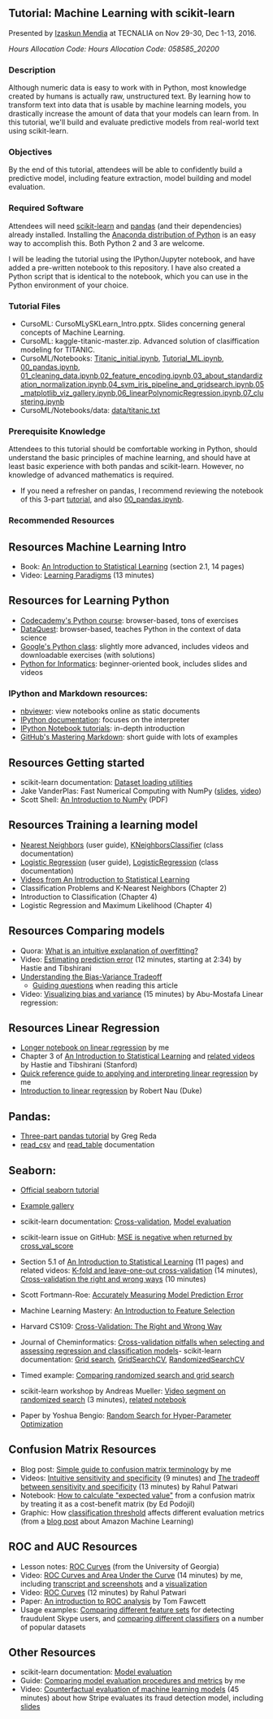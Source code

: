 ## Tutorial: Machine Learning with scikit-learn
Presented by [Izaskun Mendia](http://www.dataschool.io/about/) at TECNALIA on Nov 29-30, Dec 1-13, 2016. 

*Hours Allocation Code: Hours Allocation Code: 058585_20200*

### Description

Although numeric data is easy to work with in Python, most knowledge created by humans is actually raw, unstructured text. By learning how to transform text into data that is usable by machine learning models, you drastically increase the amount of data that your models can learn from. In this tutorial, we'll build and evaluate predictive models from real-world text using scikit-learn.

### Objectives

By the end of this tutorial, attendees will be able to confidently build a predictive model, including feature extraction, model building and model evaluation.

### Required Software

Attendees will need [scikit-learn](http://scikit-learn.org/stable/install.html) and [pandas](http://pandas.pydata.org/pandas-docs/stable/install.html) (and their dependencies) already installed. Installing the [Anaconda distribution of Python](https://www.continuum.io/downloads) is an easy way to accomplish this. Both Python 2 and 3 are welcome.

I will be leading the tutorial using the IPython/Jupyter notebook, and have added a pre-written notebook to this repository. I have also created a Python script that is identical to the notebook, which you can use in the Python environment of your choice.

### Tutorial Files
* CursoML: CursoMLySKLearn_Intro.pptx.
Slides concerning general concepts of Machine Learning.
* CursoML: kaggle-titanic-master.zip.
Advanced solution of clasiffication modeling for TITANIC.
* CursoML/Notebooks: [Titanic_initial.ipynb](Titanic_initial.ipynb), [Tutorial_ML.ipynb](Tutorial_ML.ipynb), [00_pandas.ipynb](00_pandas.ipynb), [01_cleaning_data.ipynb](01_cleaning_data.ipynb),[02_feature_encoding.ipynb](02_feature_encoding.ipynb),[03_about_standardization_normalization.ipynb](03_about_standardization_normalization.ipynb),[04_svm_iris_pipeline_and_gridsearch.ipynb](04_svm_iris_pipeline_and_gridsearch.ipynb),[05_matplotlib_viz_gallery.ipynb](05_matplotlib_viz_gallery.ipynb),[06_linearPolynomicRegression.ipynb](06_linearPolynomicRegression.ipynb),[07_clustering.ipynb](07_clustering.ipynb)
* CursoML/Notebooks/data: [data/titanic.txt](data/titanic.txt)

### Prerequisite Knowledge

Attendees to this tutorial should be comfortable working in Python, should understand the basic principles of machine learning, and should have at least basic experience with both pandas and scikit-learn. However, no knowledge of advanced mathematics is required.

- If you need a refresher on pandas, I recommend reviewing the notebook of this 3-part [tutorial](http://www.gregreda.com/2013/10/26/intro-to-pandas-data-structures/), and also [00_pandas.ipynb](00_pandas.ipynb).

### Recommended Resources

## Resources Machine Learning Intro

* Book: [An Introduction to Statistical Learning](http://www*bcf.usc.edu/~gareth/ISL/) (section 2.1, 14 pages)
* Video: [Learning Paradigms](http://work.caltech.edu/library/014.html) (13 minutes)

## Resources for Learning Python

* [Codecademy's Python course](https://www.codecademy.com/learn/python): browser-based, tons of exercises
* [DataQuest](https://www.dataquest.io/): browser-based, teaches Python in the context of data science
* [Google's Python class](https://developers.google.com/edu/python/): slightly more advanced, includes videos and downloadable exercises (with solutions)
* [Python for Informatics](http://www.pythonlearn.com/): beginner-oriented book, includes slides and videos

### IPython and Markdown resources:

* [nbviewer](http://nbviewer.jupyter.org/): view notebooks online as static documents
* [IPython documentation](http://ipython.readthedocs.io/en/stable/): focuses on the interpreter
* [IPython Notebook tutorials](http://jupyter.readthedocs.io/en/latest/content-quickstart.html): in-depth introduction
* [GitHub's Mastering Markdown](https://guides.github.com/features/mastering-markdown/): short guide with lots of examples

## Resources Getting started
* scikit-learn documentation: [Dataset loading utilities](http://scikit-learn.org/stable/datasets/)
* Jake VanderPlas: Fast Numerical Computing with NumPy ([slides](https://speakerdeck.com/jakevdp/losing-your-loops-fast-numerical-computing-with-numpy-pycon-2015), [video](https://www.youtube.com/watch?v=EEUXKG97YRw))
* Scott Shell: [An Introduction to NumPy](http://www.engr.ucsb.edu/~shell/che210d/numpy.pdf) (PDF)

## Resources Training a learning model
* [Nearest Neighbors](http://scikit-learn.org/stable/modules/neighbors.html) (user guide), [KNeighborsClassifier](http://scikit-learn.org/stable/modules/generated/sklearn.neighbors.KNeighborsClassifier.html) (class documentation)
* [Logistic Regression](http://scikit-learn.org/stable/modules/linear_model.html#logistic-regression) (user guide), [LogisticRegression](http://scikit-learn.org/stable/modules/generated/sklearn.linear_model.LogisticRegression.html) (class documentation)
* [Videos from An Introduction to Statistical Learning](http://www.dataschool.io/15-hours-of-expert-machine-learning-videos/)
* Classification Problems and K-Nearest Neighbors (Chapter 2)
* Introduction to Classification (Chapter 4)
* Logistic Regression and Maximum Likelihood (Chapter 4)

## Resources Comparing models
* Quora: [What is an intuitive explanation of overfitting?](http://www.quora.com/What-is-an-intuitive-explanation-of-overfitting/answer/Jessica-Su)
* Video: [Estimating prediction error](https://www.youtube.com/watch?v=_2ij6eaaSl0&t=2m34s) (12 minutes, starting at 2:34) by Hastie and Tibshirani
* [Understanding the Bias-Variance Tradeoff](http://scott.fortmann-roe.com/docs/BiasVariance.html)
    * [Guiding questions](https://github.com/justmarkham/DAT8/blob/master/homework/09_bias_variance.md) when reading this article
* Video: [Visualizing bias and variance](http://work.caltech.edu/library/081.html) (15 minutes) by Abu-Mostafa
Linear regression:

## Resources Linear Regression
* [Longer notebook on linear regression](https://github.com/justmarkham/DAT5/blob/master/notebooks/09_linear_regression.ipynb) by me
* Chapter 3 of [An Introduction to Statistical Learning](http://www-bcf.usc.edu/~gareth/ISL/) and [related videos](http://www.dataschool.io/15-hours-of-expert-machine-learning-videos/) by Hastie and Tibshirani (Stanford)
* [Quick reference guide to applying and interpreting linear regression](http://www.dataschool.io/applying-and-interpreting-linear-regression/) by me
* [Introduction to linear regression](http://people.duke.edu/~rnau/regintro.htm) by Robert Nau (Duke)

## Pandas:

* [Three-part pandas tutorial](http://www.gregreda.com/2013/10/26/intro-to-pandas-data-structures/) by Greg Reda
* [read_csv](http://pandas.pydata.org/pandas-docs/stable/generated/pandas.read_csv.html) and [read_table](http://pandas.pydata.org/pandas-docs/stable/generated/pandas.read_table.html) documentation

## Seaborn:

* [Official seaborn tutorial](http://web.stanford.edu/~mwaskom/software/seaborn/tutorial.html)
* [Example gallery](http://web.stanford.edu/~mwaskom/software/seaborn/examples/index.html)

* scikit-learn documentation: [Cross-validation](http://scikit-learn.org/stable/modules/cross_validation.html), [Model evaluation](http://scikit-learn.org/stable/modules/model_evaluation.html)
* scikit-learn issue on GitHub: [MSE is negative when returned by cross_val_score](https://github.com/scikit-learn/scikit-learn/issues/2439)
* Section 5.1 of [An Introduction to Statistical Learning](http://www-bcf.usc.edu/~gareth/ISL/) (11 pages) and related videos: [K-fold and leave-one-out cross-validation](https://www.youtube.com/watch?v=nZAM5OXrktY) (14 minutes), [Cross-validation the right and wrong ways](https://www.youtube.com/watch?v=S06JpVoNaA0) (10 minutes)
* Scott Fortmann-Roe: [Accurately Measuring Model Prediction Error](http://scott.fortmann-roe.com/docs/MeasuringError.html)
* Machine Learning Mastery: [An Introduction to Feature Selection](http://machinelearningmastery.com/an-introduction-to-feature-selection/)
* Harvard CS109: [Cross-Validation: The Right and Wrong Way](https://github.com/cs109/content/blob/master/lec_10_cross_val.ipynb)
* Journal of Cheminformatics: [Cross-validation pitfalls when selecting and assessing regression and classification models](http://www.jcheminf.com/content/pdf/1758-2946-6-10.pdf)- scikit-learn documentation: [Grid search](http://scikit-learn.org/stable/modules/grid_search.html), [GridSearchCV](http://scikit-learn.org/stable/modules/generated/sklearn.grid_search.GridSearchCV.html), [RandomizedSearchCV](http://scikit-learn.org/stable/modules/generated/sklearn.grid_search.RandomizedSearchCV.html)
* Timed example: [Comparing randomized search and grid search](http://scikit-learn.org/stable/auto_examples/model_selection/randomized_search.html)
* scikit-learn workshop by Andreas Mueller: [Video segment on randomized search](https://youtu.be/0wUF_Ov8b0A?t=17m38s) (3 minutes), [related notebook](https://github.com/amueller/pydata-nyc-advanced-sklearn/blob/master/Chapter%203%20-%20Randomized%20Hyper%20Parameter%20Search.ipynb)
* Paper by Yoshua Bengio: [Random Search for Hyper-Parameter Optimization](http://www.jmlr.org/papers/volume13/bergstra12a/bergstra12a.pdf)

## Confusion Matrix Resources

* Blog post: [Simple guide to confusion matrix terminology](http://www.dataschool.io/simple-guide-to-confusion-matrix-terminology/) by me
* Videos: [Intuitive sensitivity and specificity](https://www.youtube.com/watch?v=U4_3fditnWg) (9 minutes) and [The tradeoff between sensitivity and specificity](https://www.youtube.com/watch?v=vtYDyGGeQyo) (13 minutes) by Rahul Patwari
* Notebook: [How to calculate "expected value"](https://github.com/podopie/DAT18NYC/blob/master/classes/13-expected_value_cost_benefit_analysis.ipynb) from a confusion matrix by treating it as a cost-benefit matrix (by Ed Podojil)
* Graphic: How [classification threshold](https://media.amazonwebservices.com/blog/2015/ml_adjust_model_1.png) affects different evaluation metrics (from a [blog post](https://aws.amazon.com/blogs/aws/amazon-machine-learning-make-data-driven-decisions-at-scale/) about Amazon Machine Learning)


## ROC and AUC Resources

* Lesson notes: [ROC Curves](http://ebp.uga.edu/courses/Chapter%204%20-%20Diagnosis%20I/8%20-%20ROC%20curves.html) (from the University of Georgia)
* Video: [ROC Curves and Area Under the Curve](https://www.youtube.com/watch?v=OAl6eAyP-yo) (14 minutes) by me, including [transcript and screenshots](http://www.dataschool.io/roc-curves-and-auc-explained/) and a [visualization](http://www.navan.name/roc/)
* Video: [ROC Curves](https://www.youtube.com/watch?v=21Igj5Pr6u4) (12 minutes) by Rahul Patwari
* Paper: [An introduction to ROC analysis](http://people.inf.elte.hu/kiss/13dwhdm/roc.pdf) by Tom Fawcett
* Usage examples: [Comparing different feature sets](http://research.microsoft.com/pubs/205472/aisec10-leontjeva.pdf) for detecting fraudulent Skype users, and [comparing different classifiers](http://www.cse.ust.hk/nevinZhangGroup/readings/yi/Bradley_PR97.pdf) on a number of popular datasets

## Other Resources

* scikit-learn documentation: [Model evaluation](http://scikit-learn.org/stable/modules/model_evaluation.html)
* Guide: [Comparing model evaluation procedures and metrics](https://github.com/justmarkham/DAT8/blob/master/other/model_evaluation_comparison.md) by me
* Video: [Counterfactual evaluation of machine learning models](https://www.youtube.com/watch?v=QWCSxAKR-h0) (45 minutes) about how Stripe evaluates its fraud detection model, including [slides](http://www.slideshare.net/MichaelManapat/counterfactual-evaluation-of-machine-learning-models)